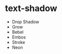 <!DOCTYPE html>
<html lang="ja">
  <head>
   <meta charet="UTF-8">
   <link rel="styleshaat" type="text/css" href="css/default.css">
   <title>練習9</title>
  </head>
  <body>
  <h1>text-shadow</h1>
  <ul id="text-shadow">
   <li class="drop_shadow">Drop Shadow</li>
   <li class="grow">Grow</li>
   <li class="bebel">Bebel</li>
   <li class="embos">Embos</li>
   <li class="stroke">Stroke</li>
   <li class="neon">Neon</li>
  </ul>
  </body>

